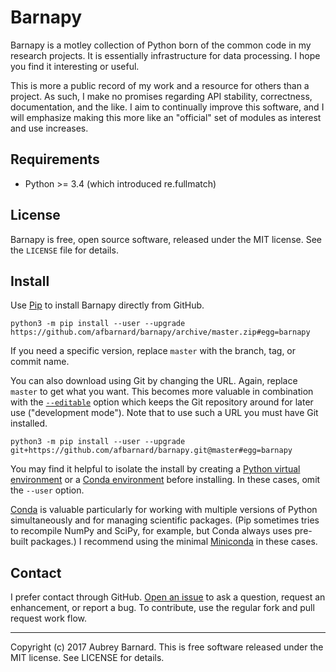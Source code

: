 Barnapy
=======

Barnapy is a motley collection of Python born of the common code in my
research projects.  It is essentially infrastructure for data
processing.  I hope you find it interesting or useful.

This is more a public record of my work and a resource for others than a
project.  As such, I make no promises regarding API stability,
correctness, documentation, and the like.  I aim to continually improve
this software, and I will emphasize making this more like an "official"
set of modules as interest and use increases.


Requirements
------------

* Python >= 3.4 (which introduced re.fullmatch)


License
-------

Barnapy is free, open source software, released under the MIT license.
See the `LICENSE` file for details.


Install
-------

Use [Pip](https://pip.pypa.io/) to install Barnapy directly from GitHub.

    python3 -m pip install --user --upgrade https://github.com/afbarnard/barnapy/archive/master.zip#egg=barnapy

If you need a specific version, replace `master` with the branch, tag,
or commit name.

You can also download using Git by changing the URL.  Again, replace
`master` to get what you want.  This becomes more valuable in
combination with the [`--editable`](
https://pip.pypa.io/en/stable/reference/pip_install/#editable-installs)
option which keeps the Git repository around for later use ("development
mode").  Note that to use such a URL you must have Git installed.

    python3 -m pip install --user --upgrade git+https://github.com/afbarnard/barnapy.git@master#egg=barnapy

You may find it helpful to isolate the install by creating a [Python
virtual environment](
https://packaging.python.org/tutorials/installing-packages/#creating-virtual-environments)
or a [Conda environment](
https://conda.io/docs/user-guide/getting-started.html#managing-envs)
before installing.  In these cases, omit the `--user` option.

[Conda](https://conda.io/docs/index.html) is valuable particularly for
working with multiple versions of Python simultaneously and for managing
scientific packages.  (Pip sometimes tries to recompile NumPy and SciPy,
for example, but Conda always uses pre-built packages.)  I recommend
using the minimal [Miniconda](https://conda.io/miniconda.html) in these
cases.


Contact
-------

I prefer contact through GitHub.  [Open an
issue](https://github.com/afbarnard/esal/issues/new) to ask a question,
request an enhancement, or report a bug.  To contribute, use the regular
fork and pull request work flow.


-----

Copyright (c) 2017 Aubrey Barnard.  This is free software released under
the MIT license.  See LICENSE for details.
